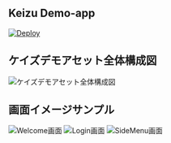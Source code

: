 ## Keizu Demo-app

[![Deploy](https://www.herokucdn.com/deploy/button.png)](https://heroku.com/deploy)


## ケイズデモアセット全体構成図

![ケイズデモアセット全体構成図](http://res.cloudinary.com/hmsy6tl9w/image/upload/v1504488953/keizu-demo-app_configuration_ool4l0.png)


## 画面イメージサンプル

![Welcome画面](http://res.cloudinary.com/hmsy6tl9w/image/upload/v1504490748/demo-app-welcome_qevfsr.png)
![Login画面](http://res.cloudinary.com/hmsy6tl9w/image/upload/v1504490755/demo-app-login_wmhugx.png)
![SideMenu画面](http://res.cloudinary.com/hmsy6tl9w/image/upload/v1504490759/demo-app-sidemenu_purz7i.png)

